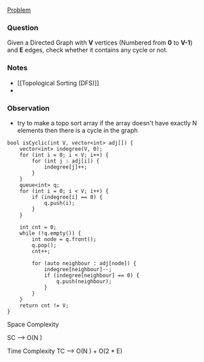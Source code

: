 [Problem](https://www.geeksforgeeks.org/problems/detect-cycle-in-a-directed-graph/1)

### Question
Given a Directed Graph with **V** vertices (Numbered from **0** to **V-1**) and **E** edges, check whether it contains any cycle or not.
### Notes
- [[Topological Sorting (DFS)]]
- 


### Observation
- try to make a topo sort array if the array doesn't have exactly N elements then there is a cycle in the graph




```
bool isCyclic(int V, vector<int> adj[]) {
	vector<int> indegree(V, 0);
	for (int i = 0; i < V; i++) {
		for (int j : adj[i]) {
			indegree[j]++;
		}
	}
	queue<int> q;
	for (int i = 0; i < V; i++) {
		if (indegree[i] == 0) {
			q.push(i);
		}
	}

	int cnt = 0;
	while (!q.empty()) {
		int node = q.front();
		q.pop();
		cnt++;

		for (auto neighbour : adj[node]) {
			indegree[neighbour]--;
			if (indegree[neighbour] == 0) {
				q.push(neighbour);
			}
		}
	}
	return cnt != V;
}
```


Space Complexity

SC --> O(N ) 


Time Complexity
TC --> O(N ) + O(2 * E)

